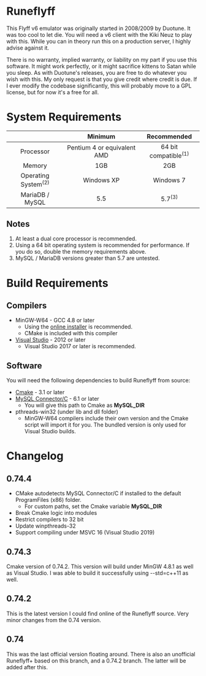 # Runeflyff

This Flyff v6 emulator was originally started in 2008/2009 by Duotune. It was too cool to let die.
You will need a v6 client with the Kiki Neuz to play with this.
While you can in theory run this on a production server, I highly advise against it.

There is no warranty, implied warranty, or liability on my part if you use this software. It might
work perfectly, or it might sacrifice kittens to Satan while you sleep. As with Duotune's releases,
you are free to do whatever you wish with this. My only request is that you give credit where credit is
due. If I ever modify the codebase significantly, this will probably move to a GPL license, but for now 
it's a free for all.

System Requirements
===
|  |Minimum|Recommended|
|:---:|:---:|:---:|
|Processor|Pentium 4 or equivalent AMD|64 bit compatible<sup>(1)</sup>|
|Memory|1GB|2GB|
|Operating System<sup>(2)</sup>|Windows XP|Windows 7|
|MariaDB / MySQL|5.5|5.7<sup>(3)</sup>|

Notes
---
1. At least a dual core processor is recommended.
2. Using a 64 bit operating system is recommended for performance. If you do so, double the memory requirements above.
3. MySQL / MariaDB versions greater than 5.7 are untested.

Build Requirements
===
Compilers
---
* MinGW-W64 - GCC 4.8 or later 
    * Using the [online installer](https://sourceforge.net/projects/mingw-w64/files/Toolchains%20targetting%20Win32/Personal%20Builds/mingw-builds/installer/mingw-w64-install.exe) is recommended.
    * CMake is included with this compiler
* [Visual Studio](https://visualstudio.microsoft.com/downloads/) - 2012 or later
    * Visual Studio 2017 or later is recommended.

Software
---
You will need the following dependencies to build Runeflyff from source:
* [Cmake](https://cmake.org/download/) - 3.1 or later 
* [MySQL Connector/C](https://dev.mysql.com/downloads/connector/c/) - 6.1 or later
    * You will give this path to Cmake as **MySQL_DIR** 
* pthreads-win32 (under lib and dll folder)
    * MinGW-W64 compilers include their own version and the Cmake script will import it for you. The bundled version is only used for Visual Studio builds.

Changelog
===

0.74.4
---
* CMake autodetects MySQL Connector/C if installed to the default ProgramFiles (x86) folder. 
    * For custom paths, set the Cmake variable **MySQL_DIR**
* Break Cmake logic into modules
* Restrict compilers to 32 bit
* Update winpthreads-32
* Support compiling under MSVC 16 (Visual Studio 2019)    

0.74.3
---
Cmake version of 0.74.2. This version will build under MinGW 4.8.1 as well as Visual Studio. I was able to build it
successfully using --std=c++11 as well.

0.74.2
---
This is the latest version I could find online of the Runeflyff source. Very minor changes
from the 0.74 version.

0.74
---
This was the last official version floating around. There is also an unofficial Runeflyff+
based on this branch, and a 0.74.2 branch. The latter will be added after this.
